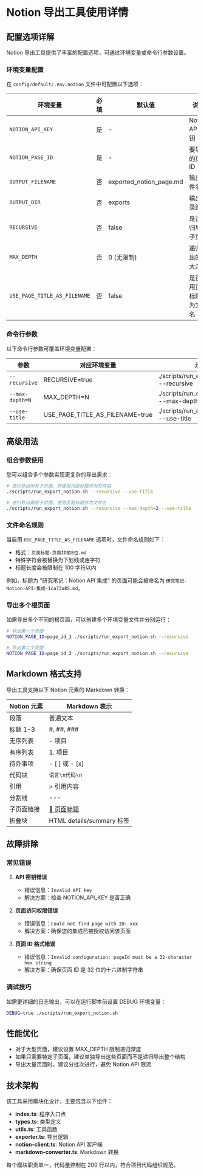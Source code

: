 # Notion 导出工具使用详情

## 配置选项详解

Notion 导出工具提供了丰富的配置选项，可通过环境变量或命令行参数设置。

### 环境变量配置

在 `config/default/.env.notion` 文件中可配置以下选项：

| 环境变量 | 必填 | 默认值 | 说明 |
|---------|------|-------|------|
| `NOTION_API_KEY` | 是 | - | Notion API 密钥 |
| `NOTION_PAGE_ID` | 是 | - | 要导出的页面 ID |
| `OUTPUT_FILENAME` | 否 | exported_notion_page.md | 输出文件名 |
| `OUTPUT_DIR` | 否 | exports | 输出目录路径 |
| `RECURSIVE` | 否 | false | 是否递归导出子页面 |
| `MAX_DEPTH` | 否 | 0 (无限制) | 递归导出的最大深度 |
| `USE_PAGE_TITLE_AS_FILENAME` | 否 | false | 是否使用页面标题作为文件名 |

### 命令行参数

以下命令行参数可覆盖环境变量配置：

| 参数 | 对应环境变量 | 示例 |
|-----|------------|------|
| `--recursive` | RECURSIVE=true | ./scripts/run_export_notion.sh --recursive |
| `--max-depth=N` | MAX_DEPTH=N | ./scripts/run_export_notion.sh --max-depth=3 |
| `--use-title` | USE_PAGE_TITLE_AS_FILENAME=true | ./scripts/run_export_notion.sh --use-title |

## 高级用法

### 组合参数使用

您可以组合多个参数实现更复杂的导出需求：

```bash
# 递归导出所有子页面，并使用页面标题作为文件名
./scripts/run_export_notion.sh --recursive --use-title

# 递归导出两层子页面，使用页面标题作为文件名
./scripts/run_export_notion.sh --recursive --max-depth=2 --use-title
```

### 文件命名规则

当启用 `USE_PAGE_TITLE_AS_FILENAME` 选项时，文件命名规则如下：

- 格式：`页面标题-页面ID前8位.md`
- 特殊字符会被替换为下划线或连字符
- 标题长度会被限制在 100 字符以内

例如，标题为 "研究笔记：Notion API 集成" 的页面可能会被命名为 `研究笔记-Notion-API-集成-1ca73a85.md`。

### 导出多个根页面

如需导出多个不同的根页面，可以创建多个环境变量文件并分别运行：

```bash
# 导出第一个页面
NOTION_PAGE_ID=page_id_1 ./scripts/run_export_notion.sh --recursive

# 导出第二个页面
NOTION_PAGE_ID=page_id_2 ./scripts/run_export_notion.sh --recursive
```

## Markdown 格式支持

导出工具支持以下 Notion 元素的 Markdown 转换：

| Notion 元素 | Markdown 表示 |
|------------|--------------|
| 段落 | 普通文本 |
| 标题 1-3 | #, ##, ### |
| 无序列表 | - 项目 |
| 有序列表 | 1. 项目 |
| 待办事项 | - [ ] 或 - [x] |
| 代码块 | ```语言\n代码\n``` |
| 引用 | > 引用内容 |
| 分割线 | --- |
| 子页面链接 | [📑 页面标题](页面ID) |
| 折叠块 | HTML details/summary 标签 |

## 故障排除

### 常见错误

1. **API 密钥错误**
   - 错误信息：`Invalid API key`
   - 解决方案：检查 NOTION_API_KEY 是否正确

2. **页面访问权限错误**
   - 错误信息：`Could not find page with ID: xxx`
   - 解决方案：确保您的集成已被授权访问该页面

3. **页面 ID 格式错误**
   - 错误信息：`Invalid configuration: pageId must be a 32-character hex string`
   - 解决方案：确保页面 ID 是 32 位的十六进制字符串

### 调试技巧

如需更详细的日志输出，可以在运行脚本前设置 DEBUG 环境变量：

```bash
DEBUG=true ./scripts/run_export_notion.sh
```

## 性能优化

- 对于大型页面，建议设置 MAX_DEPTH 限制递归深度
- 如果只需要特定子页面，建议单独导出这些页面而不是递归导出整个结构
- 导出大量页面时，建议分批次进行，避免 Notion API 限流

## 技术架构

该工具采用模块化设计，主要包含以下组件：

- **index.ts**: 程序入口点
- **types.ts**: 类型定义
- **utils.ts**: 工具函数
- **exporter.ts**: 导出逻辑
- **notion-client.ts**: Notion API 客户端
- **markdown-converter.ts**: Markdown 转换

每个模块职责单一，代码量控制在 200 行以内，符合项目代码组织规范。
